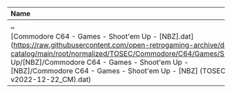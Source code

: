 |Name|Size|
|:---|---:|
|[..](../index.html)|DIR|
|[Commodore C64 - Games - Shoot'em Up - [NBZ].dat](https://raw.githubusercontent.com/open-retrogaming-archive/dat-catalog/main/root/normalized/TOSEC/Commodore/C64/Games/Shoot'em Up/[NBZ]/Commodore C64 - Games - Shoot'em Up - [NBZ]/Commodore C64 - Games - Shoot'em Up - [NBZ] (TOSEC-v2022-12-22_CM).dat)|22506|
